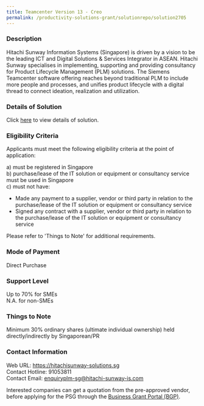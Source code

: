 ```yaml
---
title: Teamcenter Version 13 - Creo
permalink: /productivity-solutions-grant/solutionrepo/solution2705
---
```


### Description

Hitachi Sunway Information Systems (Singapore) is driven by a vision to be the leading ICT and Digital Solutions & Services Integrator in ASEAN. Hitachi Sunway specialises in implementing, supporting and providing consultancy for Product Lifecycle Management (PLM) solutions. The Siemens Teamcenter software offering reaches beyond traditional PLM to include more people and processes, and unifies product lifecycle with a digital thread to connect ideation, realization and utilization.

### Details of Solution

Click <a href='https://www.gobusiness.gov.sg/images/psg/Hitachi_Sunway_20210282_Desensitised_Annex_3_Part_910.pdf' target='_blank' rel='noopener'>here</a> to view details of solution.

### Eligibility Criteria

Applicants must meet the following eligibility criteria at the point of application:

a) must be registered in Singapore <br>
b) purchase/lease of the IT solution or equipment or consultancy service must be used in Singapore <br>
c) must not have:
- Made any payment to a supplier, vendor or third party in relation to the purchase/lease of the IT solution or equipment or consultancy service
- Signed any contract with a supplier, vendor or third party in relation to the purchase/lease of the IT solution or equipment or consultancy service

Please refer to 'Things to Note' for additional requirements.

### Mode of Payment
Direct Purchase

### Support Level
Up to 70% for SMEs <br>
N.A. for non-SMEs

### Things to Note
Minimum 30% ordinary shares (ultimate individual ownership) held directly/indirectly by Singaporean/PR

### Contact Information
Web URL: https://hitachisunway-solutions.sg <br>Contact Hotline: 91053811 <br>Contact Email: enquiryplm-sg@hitachi-sunway-is.com <br>

Interested companies can get a quotation from the pre-approved vendor, before applying for the PSG through the <a target='_blank' rel='noopener' href='https://www.businessgrants.gov.sg/'>Business Grant Portal (BGP)</a>.
